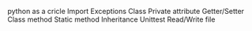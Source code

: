 python as a cricle
Import
Exceptions
Class
Private attribute
Getter/Setter
Class method
Static method
Inheritance
Unittest
Read/Write file
